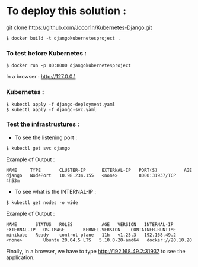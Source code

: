 # To deploy this solution :

git clone https://github.com/Jocor1n/Kubernetes-Django.git

```
$ docker build -t djangokubernetesproject .
```
### To test before Kubernetes :

```
$ docker run -p 80:8000 djangokubernetesproject
```
In a browser : http://127.0.0.1

### Kubernetes :
```
$ kubectl apply -f django-deployment.yaml
$ kubectl apply -f django-svc.yaml
```
### Test the infrastrustures :
* To see the listening port :
```
$ kubectl get svc django 
```
Example of Output :
```
NAME     TYPE       CLUSTER-IP      EXTERNAL-IP   PORT(S)          AGE
django   NodePort   10.98.234.155   <none>        8000:31937/TCP   4h53m
```
* To see what is the INTERNAL-IP :
```
$ kubectl get nodes -o wide 
```
Example of Output :

```
NAME       STATUS   ROLES           AGE   VERSION   INTERNAL-IP    EXTERNAL-IP   OS-IMAGE       KERNEL-VERSION    CONTAINER-RUNTIME
minikube   Ready    control-plane   11h   v1.25.3   192.168.49.2   <none>        Ubuntu 20.04.5 LTS   5.10.0-20-amd64   docker://20.10.20
```
Finally, in a browser, we have to type http://192.168.49.2:31937 to see the application.

